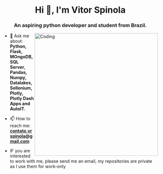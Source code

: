 <h1 align="center">Hi 👋, I'm Vitor Spinola</h1>
<h3 align="center">An aspiring python developer and student from Brazil.</h3>
<img align="right" alt="Coding" width="400" src="https://media.tenor.com/GfSX-u7VGM4AAAAC/coding.gif">

- 💬 Ask me about:
**Python, Flask, MOngoDB, SQL Server, Pandas, Numpy, Datalakes, Sellenium, Plotly, Plotly Dash Apps and AutoIT.**

- 📫 How to reach me:
**contato.vrspinola@gmail.com**

- IF you are interested to work with me, please send me an email, my repositories are private as I use them for work-only





